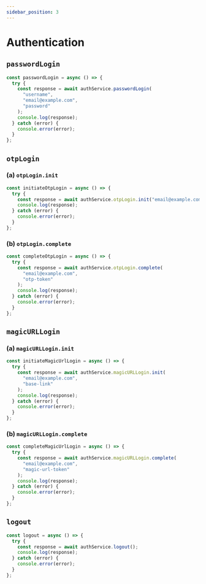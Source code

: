 ```yaml
---
sidebar_position: 3
---
```


# Authentication

## `passwordLogin`

```typescript
const passwordLogin = async () => {
  try {
    const response = await authService.passwordLogin(
      "username",
      "email@example.com",
      "password"
    );
    console.log(response);
  } catch (error) {
    console.error(error);
  }
};
```

## `otpLogin`

### (a) `otpLogin.init`

```typescript
const initiateOtpLogin = async () => {
  try {
    const response = await authService.otpLogin.init("email@example.com");
    console.log(response);
  } catch (error) {
    console.error(error);
  }
};
```

### (b) `otpLogin.complete`

```typescript
const completeOtpLogin = async () => {
  try {
    const response = await authService.otpLogin.complete(
      "email@example.com",
      "otp-token"
    );
    console.log(response);
  } catch (error) {
    console.error(error);
  }
};
```

## `magicURLLogin`

### (a) `magicURLLogin.init`

```typescript
const initiateMagicUrlLogin = async () => {
  try {
    const response = await authService.magicURLLogin.init(
      "email@example.com",
      "base-link"
    );
    console.log(response);
  } catch (error) {
    console.error(error);
  }
};
```

### (b) `magicURLLogin.complete`

```typescript
const completeMagicUrlLogin = async () => {
  try {
    const response = await authService.magicURLLogin.complete(
      "email@example.com",
      "magic-url-token"
    );
    console.log(response);
  } catch (error) {
    console.error(error);
  }
};
```

## `logout`

```typescript
const logout = async () => {
  try {
    const response = await authService.logout();
    console.log(response);
  } catch (error) {
    console.error(error);
  }
};
```
